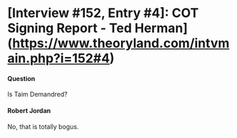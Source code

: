 # [Interview #152, Entry #4]: COT Signing Report - Ted Herman](https://www.theoryland.com/intvmain.php?i=152#4)

#### Question

Is Taim Demandred?

#### Robert Jordan

No, that is totally bogus.

